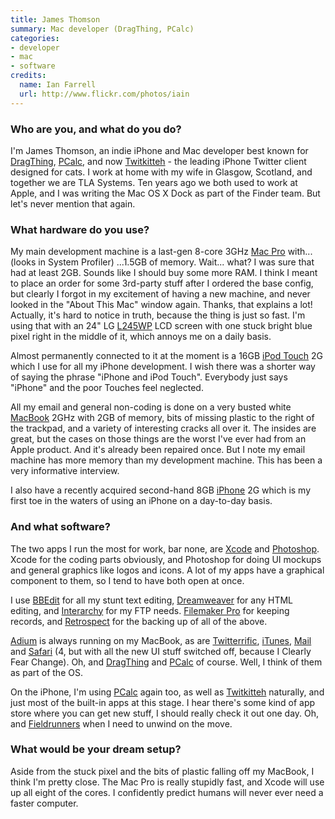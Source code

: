 ```yaml
---
title: James Thomson
summary: Mac developer (DragThing, PCalc)
categories:
- developer
- mac
- software
credits:
  name: Ian Farrell
  url: http://www.flickr.com/photos/iain
---
```


### Who are you, and what do you do?

I'm James Thomson, an indie iPhone and Mac developer best known for [DragThing][], [PCalc][], and now [Twitkitteh][twitkitteh-ios] - the leading iPhone Twitter client designed for cats. I work at home with my wife in Glasgow, Scotland, and together we are TLA Systems. Ten years ago we both used to work at Apple, and I was writing the Mac OS X Dock as part of the Finder team. But let's never mention that again.

### What hardware do you use?

My main development machine is a last-gen 8-core 3GHz [Mac Pro][mac-pro] with... (looks in System Profiler) ...1.5GB of memory. Wait... what? I was sure that had at least 2GB. Sounds like I should buy some more RAM. I think I meant to place an order for some 3rd-party stuff after I ordered the base config, but clearly I forgot in my excitement of having a new machine, and never looked in the "About This Mac" window again. Thanks, that explains a lot! Actually, it's hard to notice in truth, because the thing is just so fast. I'm using that with an 24" LG [L245WP][] LCD screen with one stuck bright blue pixel right in the middle of it, which annoys me on a daily basis.

Almost permanently connected to it at the moment is a 16GB [iPod Touch][ipod-touch] 2G which I use for all my iPhone development. I wish there was a shorter way of saying the phrase "iPhone and iPod Touch". Everybody just says "iPhone" and the poor Touches feel neglected.

All my email and general non-coding is done on a very busted white [MacBook][] 2GHz with 2GB of memory, bits of missing plastic to the right of the trackpad, and a variety of interesting cracks all over it. The insides are great, but the cases on those things are the worst I've ever had from an Apple product. And it's already been repaired once. But I note my email machine has more memory than my development machine. This has been a very informative interview.

I also have a recently acquired second-hand 8GB [iPhone][] 2G which is my first toe in the waters of using an iPhone on a day-to-day basis.

### And what software?

The two apps I run the most for work, bar none, are [Xcode][] and [Photoshop][]. Xcode for the coding parts obviously, and Photoshop for doing UI mockups and general graphics like logos and icons. A lot of my apps have a graphical component to them, so I tend to have both open at once.

I use [BBEdit][] for all my stunt text editing, [Dreamweaver][] for any HTML editing, and [Interarchy][] for my FTP needs. [Filemaker Pro][filemaker-pro] for keeping records, and [Retrospect][] for the backing up of all of the above.

[Adium][] is always running on my MacBook, as are [Twitterrific][], [iTunes][], [Mail][] and [Safari][] (4, but with all the new UI stuff switched off, because I Clearly Fear Change). Oh, and [DragThing][] and [PCalc][] of course. Well, I think of them as part of the OS.

On the iPhone, I'm using [PCalc][pcalc-ios] again too, as well as [Twitkitteh][twitkitteh-ios] naturally, and just most of the built-in apps at this stage. I hear there's some kind of app store where you can get new stuff, I should really check it out one day. Oh, and [Fieldrunners][fieldrunners-ios] when I need to unwind on the move.

### What would be your dream setup?

Aside from the stuck pixel and the bits of plastic falling off my MacBook, I think I'm pretty close. The Mac Pro is really stupidly fast, and Xcode will use up all eight of the cores. I confidently predict humans will never ever need a faster computer.

[ipod-touch]: https://www.apple.com/ipod-touch/ "It's like an iPhone, without the phone bit."
[iphone]: https://en.wikipedia.org/wiki/IPhone_(1st_generation) "A smartphone."
[macbook]: https://en.wikipedia.org/wiki/MacBook "A laptop."
[mac-pro]: https://www.apple.com/mac-pro/ "The Intel-based Mac tower computer."
[l245wp]: https://www.amazon.co.uk/LG-L245WP-Widescreen-Monitor-S-Video/dp/B000LXVL5Y "An LCD screen."
[retrospect]: https://www.retrospect.com/ "Backup software."
[interarchy]: https://nolobe.com/interarchy/ "A FTP/SFTP client for the Mac."
[itunes]: https://www.apple.com/itunes/ "A jukebox application and online store."
[twitterrific]: https://twitterrific.com/mac "A Twitter client for the Mac."
[twitkitteh-ios]: http://twitkitteh.com/ "An iPhone Twitter client. For cats."
[safari]: https://www.apple.com/safari/ "A fast web browser."
[adium]: https://en.wikipedia.org/wiki/Adium "A multi-protocol chat application for the Mac."
[filemaker-pro]: http://www.filemaker.com/products/filemaker-pro/ "A database application."
[fieldrunners-ios]: https://itunes.apple.com/us/app/fieldrunners/id292421271 "A very popular tower defense-style game for the iPhone."
[mail]: https://en.wikipedia.org/wiki/Mail_(application) "The default Mac OS X mail client."
[dreamweaver]: https://www.adobe.com/products/dreamweaver.html "A WYSIWYG editor."
[dragthing]: http://dragthing.com/ "A popular dock application for the Mac."
[xcode]: https://en.wikipedia.org/wiki/Xcode "An IDE for Mac developers."
[bbedit]: http://www.barebones.com/products/bbedit/ "A text editor for the Mac."
[pcalc-ios]: http://pcalc.com/iphone/ "A scientific calculator for the iPhone."
[photoshop]: https://www.adobe.com/products/photoshop.html "A bitmap image editor."
[pcalc]: http://pcalc.com/ "A scientific calculator for the Mac."
